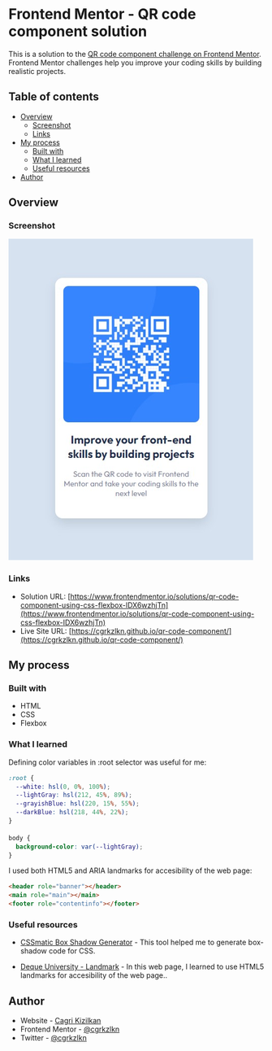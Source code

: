 # Frontend Mentor - QR code component solution

This is a solution to the [QR code component challenge on Frontend Mentor](https://www.frontendmentor.io/challenges/qr-code-component-iux_sIO_H). Frontend Mentor challenges help you improve your coding skills by building realistic projects.

## Table of contents

- [Overview](#overview)
  - [Screenshot](#screenshot)
  - [Links](#links)
- [My process](#my-process)
  - [Built with](#built-with)
  - [What I learned](#what-i-learned)
  - [Useful resources](#useful-resources)
- [Author](#author)

## Overview

### Screenshot

![](./images/screenshot.jpg)

### Links

- Solution URL: [https://www.frontendmentor.io/solutions/qr-code-component-using-css-flexbox-IDX6wzhjTn](https://www.frontendmentor.io/solutions/qr-code-component-using-css-flexbox-IDX6wzhjTn)
- Live Site URL: [https://cgrkzlkn.github.io/qr-code-component/](https://cgrkzlkn.github.io/qr-code-component/)

## My process

### Built with

- HTML
- CSS
- Flexbox

### What I learned

Defining color variables in :root selector was useful for me:

```css
:root {
  --white: hsl(0, 0%, 100%);
  --lightGray: hsl(212, 45%, 89%);
  --grayishBlue: hsl(220, 15%, 55%);
  --darkBlue: hsl(218, 44%, 22%);
}

body {
  background-color: var(--lightGray);
}
```

I used both HTML5 and ARIA landmarks for accesibility of the web page:

```html
<header role="banner"></header>
<main role="main"></main>
<footer role="contentinfo"></footer>
```

### Useful resources

- [CSSmatic Box Shadow Generator](https://www.cssmatic.com/box-shadow) - This tool helped me to generate box-shadow code for CSS.

- [Deque University - Landmark](https://dequeuniversity.com/rules/axe/4.3/landmark-one-main?application=axeAPI) - In this web page, I learned to use HTML5 landmarks for accesibility of the web page..

## Author

- Website - [Cagri Kizilkan](https://cagrikizilkan.com)
- Frontend Mentor - [@cgrkzlkn](https://www.frontendmentor.io/profile/cgrkzlkn)
- Twitter - [@cgrkzlkn](https://www.twitter.com/cgrkzlkn)
